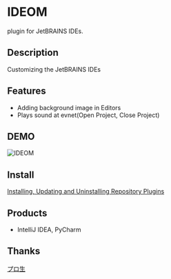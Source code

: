 IDEOM
==========
plugin for JetBRAINS IDEs.

## Description
Customizing the JetBRAINS IDEs

## Features
* Adding background image in Editors
* Plays sound at evnet(Open Project, Close Project)

## DEMO
![IDEOM](https://cloud.githubusercontent.com/assets/9996150/5455248/42f9ad50-857d-11e4-8517-ad98b659e02d.png)

## Install
[Installing, Updating and Uninstalling Repository Plugins](https://www.jetbrains.com/idea/help/installing-updating-and-uninstalling-repository-plugins.html)

## Products
* IntelliJ IDEA, PyCharm

## Thanks
[プロ生](http://pronama.azurewebsites.net/pronama/)
